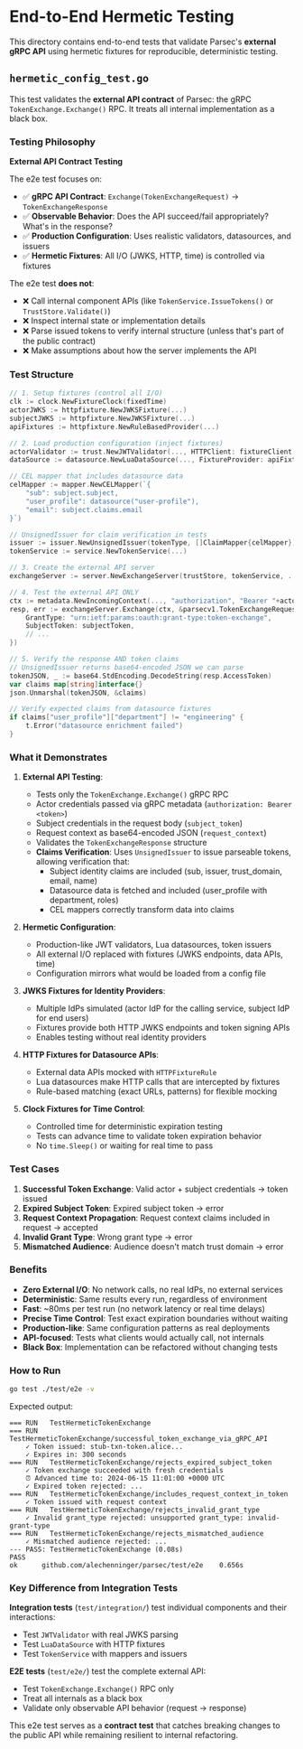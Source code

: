 # End-to-End Hermetic Testing

This directory contains end-to-end tests that validate Parsec's **external gRPC API** using hermetic fixtures for reproducible, deterministic testing.

## `hermetic_config_test.go`

This test validates the **external API contract** of Parsec: the gRPC `TokenExchange.Exchange()` RPC. It treats all internal implementation as a black box.

### Testing Philosophy

**External API Contract Testing**

The e2e test focuses on:
- ✅ **gRPC API Contract**: `Exchange(TokenExchangeRequest)` → `TokenExchangeResponse`
- ✅ **Observable Behavior**: Does the API succeed/fail appropriately? What's in the response?
- ✅ **Production Configuration**: Uses realistic validators, datasources, and issuers
- ✅ **Hermetic Fixtures**: All I/O (JWKS, HTTP, time) is controlled via fixtures

The e2e test **does not**:
- ❌ Call internal component APIs (like `TokenService.IssueTokens()` or `TrustStore.Validate()`)
- ❌ Inspect internal state or implementation details
- ❌ Parse issued tokens to verify internal structure (unless that's part of the public contract)
- ❌ Make assumptions about how the server implements the API

### Test Structure

```go
// 1. Setup fixtures (control all I/O)
clk := clock.NewFixtureClock(fixedTime)
actorJWKS := httpfixture.NewJWKSFixture(...)
subjectJWKS := httpfixture.NewJWKSFixture(...)
apiFixtures := httpfixture.NewRuleBasedProvider(...)

// 2. Load production configuration (inject fixtures)
actorValidator := trust.NewJWTValidator(..., HTTPClient: fixtureClient, Clock: clk)
dataSource := datasource.NewLuaDataSource(..., FixtureProvider: apiFixtures)

// CEL mapper that includes datasource data
celMapper := mapper.NewCELMapper(`{
    "sub": subject.subject,
    "user_profile": datasource("user-profile"),
    "email": subject.claims.email
}`)

// UnsignedIssuer for claim verification in tests
issuer := issuer.NewUnsignedIssuer(tokenType, []ClaimMapper{celMapper})
tokenService := service.NewTokenService(...)

// 3. Create the external API server
exchangeServer := server.NewExchangeServer(trustStore, tokenService, ...)

// 4. Test the external API ONLY
ctx := metadata.NewIncomingContext(..., "authorization", "Bearer "+actorToken)
resp, err := exchangeServer.Exchange(ctx, &parsecv1.TokenExchangeRequest{
    GrantType: "urn:ietf:params:oauth:grant-type:token-exchange",
    SubjectToken: subjectToken,
    // ...
})

// 5. Verify the response AND token claims
// UnsignedIssuer returns base64-encoded JSON we can parse
tokenJSON, _ := base64.StdEncoding.DecodeString(resp.AccessToken)
var claims map[string]interface{}
json.Unmarshal(tokenJSON, &claims)

// Verify expected claims from datasource fixtures
if claims["user_profile"]["department"] != "engineering" {
    t.Error("datasource enrichment failed")
}
```

### What it Demonstrates

1.  **External API Testing**:
    *   Tests only the `TokenExchange.Exchange()` gRPC RPC
    *   Actor credentials passed via gRPC metadata (`authorization: Bearer <token>`)
    *   Subject credentials in the request body (`subject_token`)
    *   Request context as base64-encoded JSON (`request_context`)
    *   Validates the `TokenExchangeResponse` structure
    *   **Claims Verification**: Uses `UnsignedIssuer` to issue parseable tokens, allowing verification that:
        - Subject identity claims are included (sub, issuer, trust_domain, email, name)
        - Datasource data is fetched and included (user_profile with department, roles)
        - CEL mappers correctly transform data into claims

2.  **Hermetic Configuration**:
    *   Production-like JWT validators, Lua datasources, token issuers
    *   All external I/O replaced with fixtures (JWKS endpoints, data APIs, time)
    *   Configuration mirrors what would be loaded from a config file

3.  **JWKS Fixtures for Identity Providers**:
    *   Multiple IdPs simulated (actor IdP for the calling service, subject IdP for end users)
    *   Fixtures provide both HTTP JWKS endpoints and token signing APIs
    *   Enables testing without real identity providers

4.  **HTTP Fixtures for Datasource APIs**:
    *   External data APIs mocked with `HTTPFixtureRule`
    *   Lua datasources make HTTP calls that are intercepted by fixtures
    *   Rule-based matching (exact URLs, patterns) for flexible mocking

5.  **Clock Fixtures for Time Control**:
    *   Controlled time for deterministic expiration testing
    *   Tests can advance time to validate token expiration behavior
    *   No `time.Sleep()` or waiting for real time to pass

### Test Cases

1.  **Successful Token Exchange**: Valid actor + subject credentials → token issued
2.  **Expired Subject Token**: Expired subject token → error
3.  **Request Context Propagation**: Request context claims included in request → accepted
4.  **Invalid Grant Type**: Wrong grant type → error
5.  **Mismatched Audience**: Audience doesn't match trust domain → error

### Benefits

*   **Zero External I/O**: No network calls, no real IdPs, no external services
*   **Deterministic**: Same results every run, regardless of environment
*   **Fast**: ~80ms per test run (no network latency or real time delays)
*   **Precise Time Control**: Test exact expiration boundaries without waiting
*   **Production-like**: Same configuration patterns as real deployments
*   **API-focused**: Tests what clients would actually call, not internals
*   **Black Box**: Implementation can be refactored without changing tests

### How to Run

```bash
go test ./test/e2e -v
```

Expected output:
```
=== RUN   TestHermeticTokenExchange
=== RUN   TestHermeticTokenExchange/successful_token_exchange_via_gRPC_API
    ✓ Token issued: stub-txn-token.alice...
    ✓ Expires in: 300 seconds
=== RUN   TestHermeticTokenExchange/rejects_expired_subject_token
    ✓ Token exchange succeeded with fresh credentials
    ⏰ Advanced time to: 2024-06-15 11:01:00 +0000 UTC
    ✓ Expired token rejected: ...
=== RUN   TestHermeticTokenExchange/includes_request_context_in_token
    ✓ Token issued with request context
=== RUN   TestHermeticTokenExchange/rejects_invalid_grant_type
    ✓ Invalid grant_type rejected: unsupported grant_type: invalid-grant-type
=== RUN   TestHermeticTokenExchange/rejects_mismatched_audience
    ✓ Mismatched audience rejected: ...
--- PASS: TestHermeticTokenExchange (0.08s)
PASS
ok      github.com/alechenninger/parsec/test/e2e    0.656s
```

### Key Difference from Integration Tests

**Integration tests** (`test/integration/`) test individual components and their interactions:
- Test `JWTValidator` with real JWKS parsing
- Test `LuaDataSource` with HTTP fixtures
- Test `TokenService` with mappers and issuers

**E2E tests** (`test/e2e/`) test the complete external API:
- Test `TokenExchange.Exchange()` RPC only
- Treat all internals as a black box
- Validate only observable API behavior (request → response)

This e2e test serves as a **contract test** that catches breaking changes to the public API while remaining resilient to internal refactoring.
